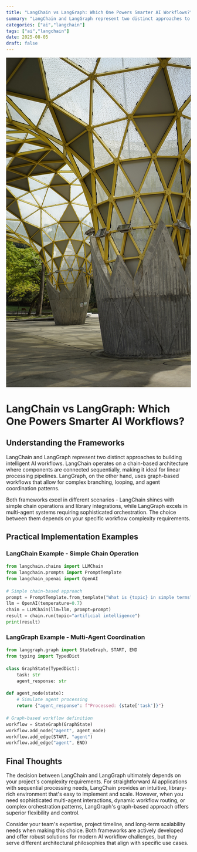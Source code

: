 ```yaml
---
title: "LangChain vs LangGraph: Which One Powers Smarter AI Workflows?"
summary: "LangChain and LangGraph represent two distinct approaches to building intelligent AI workflows."
categories: ["ai","langchain"]
tags: ["ai","langchain"]
date: 2025-08-05
draft: false
---
```

![landscape](cover.jpg "Photos by nenjo")
# LangChain vs LangGraph: Which One Powers Smarter AI Workflows?

## Understanding the Frameworks

LangChain and LangGraph represent two distinct approaches to building intelligent AI workflows. LangChain operates on a chain-based architecture where components are connected sequentially, making it ideal for linear processing pipelines. LangGraph, on the other hand, uses graph-based workflows that allow for complex branching, looping, and agent coordination patterns.

Both frameworks excel in different scenarios - LangChain shines with simple chain operations and library integrations, while LangGraph excels in multi-agent systems requiring sophisticated orchestration. The choice between them depends on your specific workflow complexity requirements.

## Practical Implementation Examples

### LangChain Example - Simple Chain Operation
```python
from langchain.chains import LLMChain
from langchain.prompts import PromptTemplate
from langchain_openai import OpenAI

# Simple chain-based approach
prompt = PromptTemplate.from_template("What is {topic} in simple terms?")
llm = OpenAI(temperature=0.7)
chain = LLMChain(llm=llm, prompt=prompt)
result = chain.run(topic="artificial intelligence")
print(result)
```

### LangGraph Example - Multi-Agent Coordination
```python
from langgraph.graph import StateGraph, START, END
from typing import TypedDict

class GraphState(TypedDict):
    task: str
    agent_response: str

def agent_node(state):
    # Simulate agent processing
    return {"agent_response": f"Processed: {state['task']}"}

# Graph-based workflow definition
workflow = StateGraph(GraphState)
workflow.add_node("agent", agent_node)
workflow.add_edge(START, "agent")
workflow.add_edge("agent", END)
```

## Final Thoughts

The decision between LangChain and LangGraph ultimately depends on your project's complexity requirements. For straightforward AI applications with sequential processing needs, LangChain provides an intuitive, library-rich environment that's easy to implement and scale. However, when you need sophisticated multi-agent interactions, dynamic workflow routing, or complex orchestration patterns, LangGraph's graph-based approach offers superior flexibility and control.

Consider your team's expertise, project timeline, and long-term scalability needs when making this choice. Both frameworks are actively developed and offer robust solutions for modern AI workflow challenges, but they serve different architectural philosophies that align with specific use cases.
    